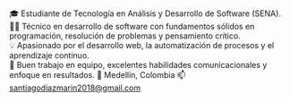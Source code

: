 🎓 Estudiante de Tecnología en Análisis y Desarrollo de Software (SENA).  
👨‍💻 Técnico en desarrollo de software con fundamentos sólidos en programación, resolución de problemas y pensamiento crítico.  
💡 Apasionado por el desarrollo web, la automatización de procesos y el aprendizaje continuo.  
🤝 Buen trabajo en equipo, excelentes habilidades comunicacionales y enfoque en resultados.
📍 Medellín, Colombia
📫 santiagodiazmarin2018@gmail.com
